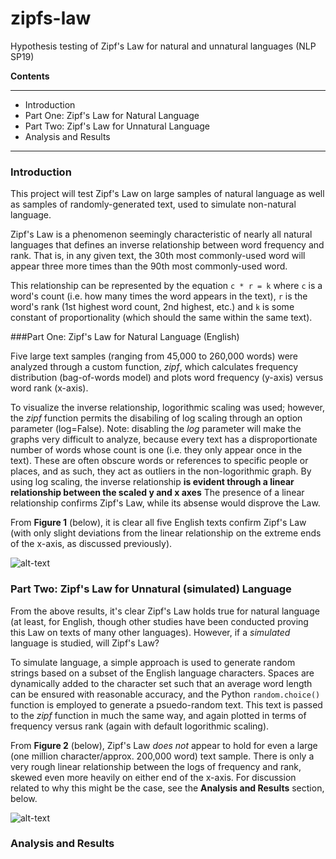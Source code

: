 # zipfs-law
Hypothesis testing of Zipf's Law for natural and unnatural languages (NLP SP19)

**Contents**

_____

* Introduction
* Part One: Zipf's Law for Natural Language
* Part Two: Zipf's Law for Unnatural Language
* Analysis and Results

_____



### Introduction

This project will test Zipf's Law on large samples of natural language as well
as samples of randomly-generated text, used to simulate non-natural language.

Zipf's Law is a phenomenon seemingly characteristic of nearly all natural
languages that defines an inverse relationship between word frequency and rank. 
That is, in any given text, the 30th most commonly-used word will appear
three more times than the 90th most commonly-used word.

This relationship can be represented by the equation ``c * r = k`` where ``c`` is
a word's count (i.e. how many times the word appears in the text), ``r`` is the
word's rank (1st highest word count, 2nd highest, etc.) and ``k`` is some constant
of proportionality (which should the same within the same text).



###Part One: Zipf's Law for Natural Language (English)

Five large text samples (ranging from 45,000 to 260,000 words) were analyzed
through a custom function, _zipf_, which calculates frequency distribution
(bag-of-words model) and plots word frequency (y-axis) versus word rank (x-axis).

To visualize the inverse relationship, logorithmic scaling was used; however,
the _zipf_ function permits the disabiling of log scaling through an option parameter
(log=False). Note: disabling the _log_ parameter will make the graphs very
difficult to analyze, because every text has a disproportionate number of words
whose count is one (i.e. they only appear once in the text). These are often obscure
words or references to specific people or places, and as such, they act as outliers
in the non-logorithmic graph. By using log scaling, the inverse relationship
**is evident through a linear relationship between the scaled y and x axes**
The presence of a linear relationship confirms Zipf's Law, while its absense 
would disprove the Law.

From **Figure 1** (below), it is clear all five English texts confirm Zipf's Law
(with only slight deviations from the linear relationship on the extreme ends of
the x-axis, as discussed previously).

![alt-text](https://github.com/scattana/zipfs-law/blob/master/fig1.png "Figure 1: Zipf's Law for Natural Language Samples")

### Part Two: Zipf's Law for Unnatural (simulated) Language

From the above results, it's clear Zipf's Law holds true for natural language
(at least, for English, though other studies have been conducted proving this Law
on texts of many other languages). However, if a _simulated_ language is studied,
will Zipf's Law?

To simulate language, a simple approach is used to generate random strings based
on a subset of the English language characters. Spaces are dynamically added to the
character set such that an average word length can be ensured with reasonable accuracy,
and the Python `random.choice()` function is employed to generate a psuedo-random
text. This text is passed to the _zipf_ function in much the same way, and again
plotted in terms of frequency versus rank (again with default logorithmic scaling).

From **Figure 2** (below), Zipf's Law _does not_ appear to hold for even a large
(one million character/approx. 200,000 word) text sample. There is only a very rough
linear relationship between the logs of frequency and rank, skewed even more heavily
on either end of the x-axis. For discussion related to why this might be the case,
see the **Analysis and Results** section, below.

![alt-text](https://github.com/scattana/zipfs-law/blob/master/fig1.png "Figure 2: Zipf's Law for Non-Natural Language Samples")

### Analysis and Results






